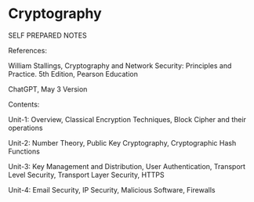 # Cryptography
SELF PREPARED NOTES

References:

William Stallings, Cryptography and Network Security: Principles and Practice. 5th Edition, Pearson Education

ChatGPT, May 3 Version

Contents:

Unit-1: Overview, Classical Encryption Techniques, Block Cipher and their operations

Unit-2: Number Theory, Public Key Cryptography, Cryptographic Hash Functions

Unit-3: Key Management and Distribution, User Authentication, Transport Level Security, Transport Layer Security, HTTPS

Unit-4: Email Security, IP Security, Malicious Software, Firewalls
